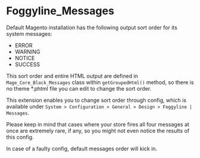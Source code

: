 Foggyline_Messages
==================

Default Magento installation has the following output sort order for its system messages: 
* ERROR
* WARNING
* NOTICE 
* SUCCESS 
 
This sort order and entire HTML output are defined in `Mage_Core_Block_Messages` class within `getGroupedHtml()` method, so there is no theme *.phtml file you can edit to change the sort order. 

This extension enables you to change sort order through config, which is available under `System > Configuration > General > Design > Foggyline | Messages`.

Please keep in mind that cases where your store fires all four messages at once are extremely rare, if any, so you might not even notice the results of this config.

In case of a faulty config, default messages order will kick in.
